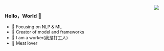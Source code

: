 <img align="right" src="https://github-readme-stats.vercel.app/api?username=shawroad&show_icons=true&icon_color=CE1D2D&text_color=718096&bg_color=ffffff&hide_title=true" />

### Hello，World 👋

- :orange_book: Focusing on NLP & ML
- :hammer: Creator of model and frameworks
- :ram: I am a worker(我是打工人)
- :meat_on_bone: Meat lover
